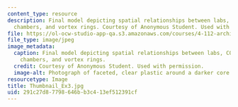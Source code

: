 ```yaml
---
content_type: resource
description: Final model depicting spatial relationships between labs, CO2 collection
  chambers, and vortex rings. Courtesy of Anonymous Student. Used with permission.
file: https://ol-ocw-studio-app-qa.s3.amazonaws.com/courses/4-112-architecture-design-fundamentals-i-nano-machines-fall-2012/291c27d87798646bb3c413ef512391cf_Thumbnail_Ex3.jpg
file_type: image/jpeg
image_metadata:
  caption: Final model depicting spatial relationships between labs, CO2 collection
    chambers, and vortex rings.
  credit: Courtesy of Anonymous Student. Used with permission.
  image-alt: Photograph of faceted, clear plastic around a darker core.
resourcetype: Image
title: Thumbnail_Ex3.jpg
uid: 291c27d8-7798-646b-b3c4-13ef512391cf
---
```

